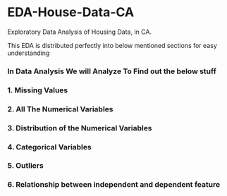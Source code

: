 # EDA-House-Data-CA
Exploratory Data Analysis of Housing Data, in CA.

This EDA is distributed perfectly into below mentioned sections for easy understanding

### In Data Analysis We will Analyze To Find out the below stuff ###
### 1. Missing Values ###
### 2. All The Numerical Variables ###
### 3. Distribution of the Numerical Variables ###
### 4. Categorical Variables ###
### 5. Outliers ###
### 6. Relationship between independent and dependent feature ###
